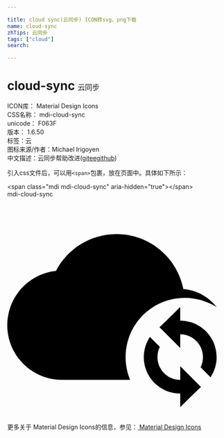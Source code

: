 ```yaml
---

title: cloud sync(云同步) ICON转svg、png下载
name: cloud-sync
zhTips: 云同步
tags: ["cloud"]
search: 

---
```


# cloud-sync  <small style="font-size: 60%;font-weight: 100">云同步</small>


<div class="detail-page">
<p>
<span>
ICON库：
<span class="badge-secondary badge">Material Design Icons</span> 
</span>
<br/>
<span>
CSS名称：
<span class="badge-secondary badge">mdi-cloud-sync</span> 
</span>
<br/>
<span>
unicode：
<span class="badge-secondary badge">F063F</span> 
<copy-btn content='F063F' btn-title=""></copy-btn>
<copy-btn :content='String.fromCodePoint(parseInt("F063F", 16))' btn-title="复制U"></copy-btn>
</span>
<br/>
<span>
版本：
<span class="badge-secondary badge">1.6.50</span> 
</span><br/><span>标签：<span class="badge-light badge"><router-link to="/tags/cloud.html">云</router-link></span></span>
<br/>
<span>图标来源/作者：<span class="badge-light badge">Michael Irigoyen</span></span> 
<br/>
<span class="zh-detail">中文描述：<span class="badge-primary badge">云同步</span><span class="help-link"><span>帮助改进</span>(<a href="https://gitee.com/liuwave/icon-helper/edit/master/json/material/cloud-sync.json" target="_blank" rel="noopener noreferrer">gitee</a><a href="https://github.com/liuwave/icon-helper/edit/master/json/material/cloud-sync.json" target="_blank" rel="noopener noreferrer">github</a></span>)</span><br/>
</p>
</div>
<div class="alert alert-dark">
  <i class="mdi mdi-cloud-sync mdi-48px"></i>
  <i class="mdi mdi-cloud-sync mdi-36px"></i>
  <i class="mdi mdi-cloud-sync mdi-24px"></i>
  <i class="mdi mdi-cloud-sync mdi-18px"></i>
</div>
<div>
  <p>引入css文件后，可以用<code>&lt;span&gt;</code>包裹，放在页面中。具体如下所示：    
  </p>
  <div class="alert alert-primary" style="font-size: 14px">
    &lt;span class="mdi mdi-cloud-sync" aria-hidden="true"&gt;&lt;/span&gt;
    <copy-btn content='<span class="mdi mdi-cloud-sync" aria-hidden="true"></span>'></copy-btn>
  </div>
  <div class="alert alert-secondary">
    <i class="mdi mdi-cloud-sync"
    style="font-size: 24px"
    aria-hidden="true"></i> mdi-cloud-sync
    <copy-btn content="mdi-cloud-sync" btn-title="复制图标名称"></copy-btn>
  </div>
</div>
<div id="svg" class="svg-wrap">
<svg xmlns="http://www.w3.org/2000/svg" viewBox="0 0 24 24"><path d="M19 12V13.5C21.21 13.5 23 15.29 23 17.5C23 18.32 22.75 19.08 22.33 19.71L21.24 18.62C21.41 18.28 21.5 17.9 21.5 17.5C21.5 16.12 20.38 15 19 15V16.5L16.75 14.25L16.72 14.22C16.78 14.17 16.85 14.13 19 12M19 23V21.5C16.79 21.5 15 19.71 15 17.5C15 16.68 15.25 15.92 15.67 15.29L16.76 16.38C16.59 16.72 16.5 17.1 16.5 17.5C16.5 18.88 17.62 20 19 20V18.5L21.25 20.75L21.28 20.78C21.22 20.83 21.15 20.87 19 23M13 17.5C13 13.91 15.91 11 19.5 11C20.78 11 21.97 11.38 23 12C22.13 10.9 20.84 10.14 19.35 10.03C18.67 6.59 15.64 4 12 4C9.11 4 6.6 5.64 5.35 8.03C2.34 8.36 0 10.9 0 14C0 17.31 2.69 20 6 20H13.5C13.18 19.23 13 18.39 13 17.5Z" /></svg>
</div>
<detail full-name='mdi-cloud-sync'></detail>
    
<div><p>更多关于 Material Design Icons的信息，参见：<a target="_blank" href="https://iconhelper.cn/material.html"> Material Design Icons</a>
</p></div>
